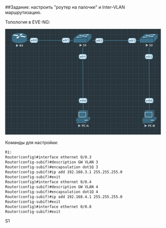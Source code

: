 ##Задание: настроить "роутер на палочке" и Inter-VLAN маршрутизацию.

Топология в EVE-NG:

![](https://github.com/lupus23ua/otus-neteng/blob/main/labs/02%20VLAN/LAB02-EVE-TOPO.png)

Команды для настройки:
```
R1:
Router(config)#interface ethernet 0/0.3
Router(config-subif)#description GW VLAN 3
Router(config-subif)#encapsulation dot1Q 3
Router(config-subif)#ip add 192.168.3.1 255.255.255.0
Router(config-subif)#exit
Router(config)#interface ethernet 0/0.4        
Router(config-subif)#description GW VLAN 4
Router(config-subif)#encapsulation dot1Q 4
Router(config-subif)#ip add 192.168.4.1 255.255.255.0
Router(config-subif)#exit
Router(config)#interface ethernet 0/0.8
Router(config-subif)#exit
```

S1
